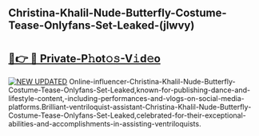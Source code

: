 ## Christina-Khalil-Nude-Butterfly-Costume-Tease-Onlyfans-Set-Leaked-(jlwvy)


# <h2><a href="https://mediaupload.pro?-19M">🔗👉 🔴 Private-P𝚑ot𝚘𝚜-V𝚒d𝚎o</a></h2>

[![NEW UPDATED](https://i.imgur.com/0qMVB7G.gif)](https://mediaupload.pro?-19M)
Online-influencer-Christina-Khalil-Nude-Butterfly-Costume-Tease-Onlyfans-Set-Leaked,known-for-publishing-dance-and-lifestyle-content,-including-performances-and-vlogs-on-social-media-platforms.Brilliant-ventriloquist-assistant-Christina-Khalil-Nude-Butterfly-Costume-Tease-Onlyfans-Set-Leaked,celebrated-for-their-exceptional-abilities-and-accomplishments-in-assisting-ventriloquists.  